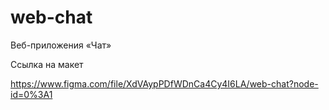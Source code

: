 # web-chat
Веб-приложения «Чат»


Ссылка на макет

https://www.figma.com/file/XdVAypPDfWDnCa4Cy4I6LA/web-chat?node-id=0%3A1
